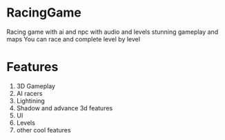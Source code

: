# RacingGame
Racing game with ai and npc with audio and levels stunning gameplay and maps 
You can race and complete level by level

# Features
1) 3D Gameplay
2) AI racers
3) Lightining
4) Shadow and advance 3d features
5) UI
6) Levels
7) other cool features
